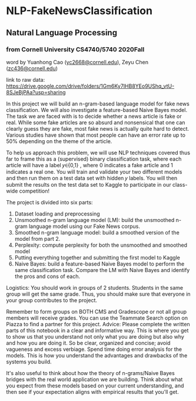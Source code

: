 # NLP-FakeNewsClassification
## Natural Language Processing
### from Cornell University CS4740/5740 2020Fall

word by Yuanhong Cao (yc2668@cornell.edu), Zeyu Chen (zc436@cornell.edu)

link to raw data: https://drive.google.com/drive/folders/1Gm6Ky7IHB8YEo9UShq_vtU-8SJeBjPAa?usp=sharing 

In this project we will build an n-gram-based language model for fake news classification. We will also investigate a feature-based Naive Bayes model. The task we are faced with is to decide whether a news article is fake or real. While some fake articles are so absurd and nonsensical that one can clearly guess they are fake, most fake news is actually quite hard to detect. Various studies have shown that most people can have an error rate up to 50% depending on the theme of the article.

To help us approach this problem, we will use NLP techniques covered thus far to frame this as a (supervised) binary classification task, where each article will have a label  𝑦∈{0,1} , where 0 indicates a fake article and 1 indicates a real one. You will train and validate your two different models and then run them on a test data set with hidden  𝑦  labels. You will then submit the results on the test data set to Kaggle to participate in our class-wide competition!

The project is divided into six parts:

1. Dataset loading and preprocessing
2. Unsmoothed n-gram language model (LM): build the unsmoothed n-gram language model using our Fake News corpus.
3. Smoothed n-gram language model: build a smoothed version of the model from part 2.
4. Perplexity: compute perplexity for both the unsmoothed and smoothed model
5. Putting everything together and submitting the first model to Kaggle
6. Naive Bayes: build a feature-based Naive Bayes model to perform the same classification task. Compare the LM with Naive Bayes and identify the pros and cons of each.

Logistics: You should work in groups of 2 students. Students in the same group will get the same grade. Thus, you should make sure that everyone in your group contributes to the project.

Remember to form groups on BOTH CMS and Gradescope or not all group members will receive grades. You can use the Teammate Search option on Piazza to find a partner for this project.
Advice: Please complete the written parts of this notebook in a clear and informative way. This is where you get to show us that you understand not only what you are doing but also why and how you are doing it. So be clear, organized and concise; avoid vagueness and excess verbiage. Spend time doing error analysis for the models. This is how you understand the advantages and drawbacks of the systems you build.

It's also useful to think about how the theory of n-grams/Naive Bayes bridges with the real world application we are building. Think about what you expect from these models based on your current understanding, and then see if your expectation aligns with empirical results that you'll get.
